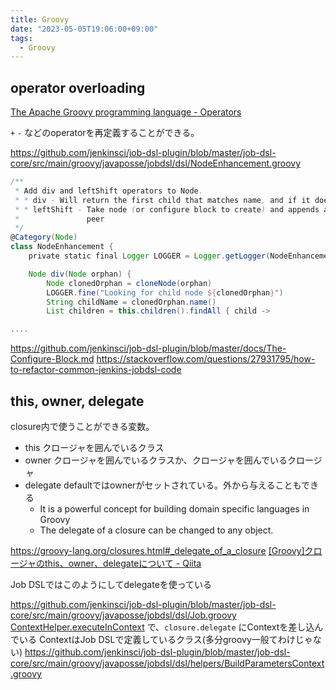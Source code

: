 ```yaml
---
title: Groovy
date: "2023-05-05T19:06:00+09:00"
tags:
  - Groovy
---
```

 

## operator overloading

[The Apache Groovy programming language - Operators](https://groovy-lang.org/operators.html#Operator-Overloading)

`+` `-` などのoperatorを再定義することができる。

https://github.com/jenkinsci/job-dsl-plugin/blob/master/job-dsl-core/src/main/groovy/javaposse/jobdsl/dsl/NodeEnhancement.groovy

```groovy
/**
 * Add div and leftShift operators to Node.
 * * div - Will return the first child that matches name, and if it doesn't exists, it creates
 * * leftShift - Take node (or configure block to create) and appends as child, as opposed to plus which appends as a
 *               peer
 */
@Category(Node)
class NodeEnhancement {
    private static final Logger LOGGER = Logger.getLogger(NodeEnhancement.name)

    Node div(Node orphan) {
        Node clonedOrphan = cloneNode(orphan)
        LOGGER.fine("Looking for child node ${clonedOrphan}")
        String childName = clonedOrphan.name()
        List children = this.children().findAll { child ->

....
```


https://github.com/jenkinsci/job-dsl-plugin/blob/master/docs/The-Configure-Block.md
https://stackoverflow.com/questions/27931795/how-to-refactor-common-jenkins-jobdsl-code

## this, owner, delegate

closure内で使うことができる変数。
- this クロージャを囲んでいるクラス
- owner クロージャを囲んでいるクラスか、クロージャを囲んでいるクロージャ
- delegate defaultではownerがセットされている。外から与えることもできる
    - It is a powerful concept for building domain specific languages in Groovy
    - The delegate of a closure can be changed to any object.

https://groovy-lang.org/closures.html#_delegate_of_a_closure
[[Groovy]クロージャのthis、owner、delegateについて - Qiita](https://qiita.com/saba1024/items/b57c412961e1a2779881)

Job DSLではこのようにしてdelegateを使っている

https://github.com/jenkinsci/job-dsl-plugin/blob/master/job-dsl-core/src/main/groovy/javaposse/jobdsl/dsl/Job.groovy
[ContextHelper.executeInContext](https://github.com/jenkinsci/job-dsl-plugin/blob/master/job-dsl-core/src/main/groovy/javaposse/jobdsl/dsl/ContextHelper.groovy) で、`closure.delegate` にContextを差し込んでいる
ContextはJob DSLで定義しているクラス(多分groovy一般てわけじゃない)
https://github.com/jenkinsci/job-dsl-plugin/blob/master/job-dsl-core/src/main/groovy/javaposse/jobdsl/dsl/helpers/BuildParametersContext.groovy

